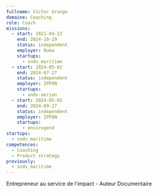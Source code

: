 ```yaml
---
fullname: Victor Grange
domaine: Coaching
role: Coach
missions:
  - start: 2021-04-22
    end: 2024-10-29
    status: independent
    employer: Numa
    startups:
      - sndv_maritime
  - start: 2024-05-02
    end: 2024-07-27
    status: independent
    employer: IPPON
    startups:
      - andv-aerien
  - start: 2024-05-02
    end: 2024-09-27
    status: independent
    employer: IPPON
    startups:
      - envirogend
startups:
  - sndv_maritime
competences:
  - Coaching
  - Product strategy
previously:
  - sndv_maritime
---
```

Entrepreneur au service de l'impact - Auteur Documentaire